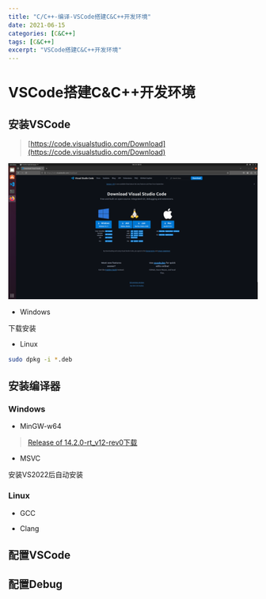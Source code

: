 ```yaml
---
title: "C/C++-编译-VSCode搭建C&C++开发环境"
date: 2021-06-15
categories: [C&C++]
tags: [C&C++]
excerpt: "VSCode搭建C&C++开发环境"
---
```


# VSCode搭建C&C++开发环境

## 安装VSCode

> [https://code.visualstudio.com/Download](https://code.visualstudio.com/Download)

![](https://raw.githubusercontent.com/dmjcb/SelfImgur/main/20241024235341.png)

- Windows

下载安装

- Linux

```sh
sudo dpkg -i *.deb
```

## 安装编译器

### Windows

- MinGW-w64

> [Release of 14.2.0-rt_v12-rev0下载](https://github.com/niXman/mingw-builds-binaries/releases/download/14.2.0-rt_v12-rev0/x86_64-14.2.0-release-posix-seh-msvcrt-rt_v12-rev0.7z)

- MSVC

安装VS2022后自动安装

### Linux

- GCC

- Clang
 
## 配置VSCode


## 配置Debug
